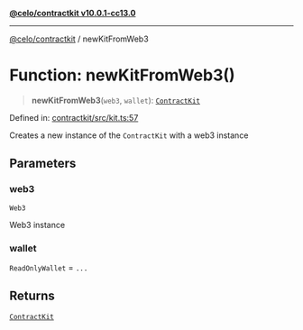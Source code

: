 [**@celo/contractkit v10.0.1-cc13.0**](../README.md)

***

[@celo/contractkit](../globals.md) / newKitFromWeb3

# Function: newKitFromWeb3()

> **newKitFromWeb3**(`web3`, `wallet`): [`ContractKit`](../classes/ContractKit.md)

Defined in: [contractkit/src/kit.ts:57](https://github.com/celo-org/developer-tooling/blob/master/packages/sdk/contractkit/src/kit.ts#L57)

Creates a new instance of the `ContractKit` with a web3 instance

## Parameters

### web3

`Web3`

Web3 instance

### wallet

`ReadOnlyWallet` = `...`

## Returns

[`ContractKit`](../classes/ContractKit.md)
